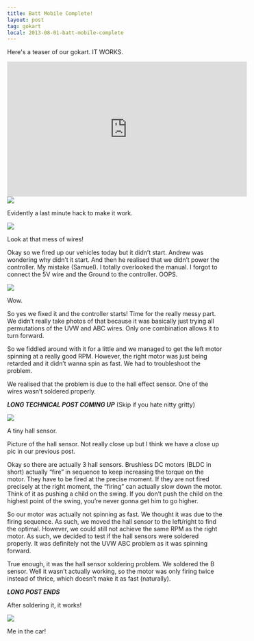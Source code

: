 ```yaml
---
title: Batt Mobile Complete!
layout: post
tag: gokart
local: 2013-08-01-batt-mobile-complete
---
```


Here's a teaser of our gokart. IT WORKS.
<div class="video"><iframe width="560" height="315" src="https://www.youtube.com/embed/tpIq8wKM0u4" frameborder="0" allowfullscreen></iframe></div>

<div class="image-wrapper">
<img src="/images/{{page.local}}/1.jpg">
<p class="image-caption">Evidently a last minute hack to make it work.</p>
</div>

<div class="image-wrapper">
<img src="/images/{{page.local}}/2.jpg">
<p class="image-caption">Look at that mess of wires!</p>
</div>

Okay so we fired up our vehicles today but it didn’t start. Andrew was wondering why didn’t it start. And then he realised that we didn’t power the controller. My mistake (Samuel). I totally overlooked the manual. I forgot to connect the 5V wire and the Ground to the controller. OOPS.

<div class="image-wrapper">
<img src="/images/{{page.local}}/3.jpg">
<p class="image-caption">Wow.</p>
</div>

So yes we fixed it and the controller starts! Time for the really messy part. We didn’t really take photos of that because it was basically just trying all permutations of the UVW and ABC wires. Only one combination allows it to turn forward.

So we fiddled around with it for a little and we managed to get the left motor spinning at a really good RPM. However, the right motor was just being retarded and it didn’t wanna spin as fast. We had to troubleshoot the problem.

We realised that the problem is due to the hall effect sensor. One of the wires wasn’t soldered properly.

***LONG TECHNICAL POST COMING UP*** (Skip if you hate nitty gritty)

<div class="image-wrapper">
<img src="/images/{{page.local}}/4.jpg">
<p class="image-caption">A tiny hall sensor.</p>
</div>

Picture of the hall sensor. Not really close up but I think we have a close up pic in our previous post.

Okay so there are actually 3 hall sensors. Brushless DC motors (BLDC in short) actually “fire” in sequence to keep increasing the torque on the motor. They have to be fired at the precise moment. If they are not fired precisely at the right moment, the “firing” can actually slow down the motor. Think of it as pushing a child on the swing. If you don’t push the child on the highest point of the swing, you’re never gonna get him to go higher.

So our motor was actually not spinning as fast. We thought it was due to the firing sequence. As such, we moved the hall sensor to the left/right to find the optimal. However, we could still not achieve the same RPM as the right motor. As such, we decided to test if the hall sensors were soldered properly. It was definitely not the UVW ABC problem as it was spinning forward.

True enough, it was the hall sensor soldering problem. We soldered the B sensor. Well it wasn’t actually working, so the motor was only firing twice instead of thrice, which doesn’t make it as fast (naturally). 

***LONG POST ENDS***

After soldering it, it works!

<div class="image-wrapper">
<img src="/images/{{page.local}}/5.jpg">
<p class="image-caption">Me in the car!</p>
</div>